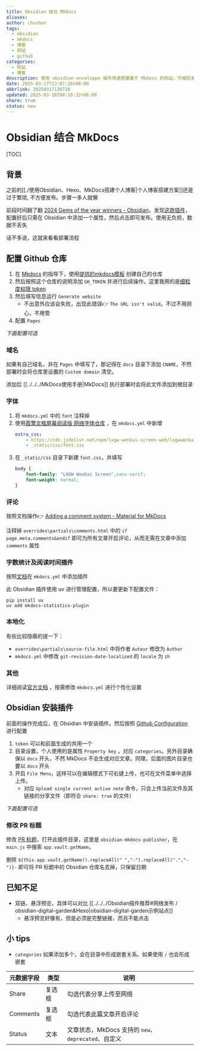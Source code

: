 ```yaml
---
title: Obsidian 结合 MkDocs
aliases: 
author: chushen
tags:
  - obsidian
  - mkdocs
  - 博客
  - 网站
  - github
categories:
  - 网站
  - 博客
description: 使用 obsidian-enveloppe 插件快速搭建基于 MkDocs 的网站，可缩短发布流程
date: 2025-03-17T13:07:26+08:00
abbrlink: 20250317130726
updated: 2025-03-18T00:10:32+08:00
share: true
status: new
---
```

# Obsidian 结合 MkDocs

[TOC]

## 背景

之前的[[./使用Obsidian、Hexo、MkDocs搭建个人博客|个人博客搭建方案]]还是过于繁琐, 不方便发布。步骤一多人就懒

前段时间翻了翻 [2024 Gems of the year winners - Obsidian](https://obsidian.md/blog/2024-goty-winners/)，发现[这款插件](https://github.com/Enveloppe/obsidian-enveloppe)，配置好后只需在 Obsidian 中添加一个属性，然后点击即可发布。使用无负担，数据不丢失

话不多说，这就来看看部署流程

## 配置 Github 仓库


1. 在 [Mkdocs](https://enveloppe.ovh/wikis/Mkdocs/#quick-installation-tutorial) 的指导下，使用[提供的mkdocs模板](https://github.com/enveloppe/mkdocs/generate) 创建自己的仓库
2. 然后按照这个仓库的说明添加 `GH_TOKEN` 并进行后续操作。这里我用的是[细粒度权限 token](https://github.com/settings/personal-access-tokens/new)
3. 然后填写信息运行 `Generate website`
	- 不出意外应该会失败，出现此错误👉 `The URL isn't valid`。不过不用担心，不用管
4. 配置 `Pages`

*下面配置可选*

### 域名

如果有自己域名，并在 `Pages` 中填写了，那记得在 `docs` 目录下添加 `CNAME`，不然部署时会将仓库里设置的 `Custom domain` 清空。

添加后 [[../../../MkDocs使用手册|MkDocs]] 执行部署时会将此文件添加到根目录


### 字体

1. 将 `mkdocs.yml` 中的 `font` 注释掉
2. 使用[霞鹜文楷屏幕阅读版 网络字体仓库](https://github.com/CMBill/lxgw-wenkai-screen-web) ，在 `mkdocs.yml` 中新增 
	```yml
	extra_css:
	    - https://cdn.jsdelivr.net/npm/lxgw-wenkai-screen-web/lxgwwenkaiscreen/result.css
	    - _static/css/font.css
	```
3. 在 `_static/css` 目录下新建 `font.css`，并填写
	```css
	body {
	    font-family: "LXGW WenKai Screen",sans-serif;
	    font-weight: normal;
	}
	```

### 评论

按照文档操作👉 [Adding a comment system - Material for MkDocs](https://squidfunk.github.io/mkdocs-material/setup/adding-a-comment-system/)

注释掉 `overrides\partials\comments.html` 中的 `if page.meta.comments&endif` 即可为所有文章开启评论，从而无需在文章中添加 `comments` 属性

### 字数统计及阅读时间插件

按照[文档](https://github.com/TonyCrane/mkdocs-statistics-plugin)在 `mkdocs.yml` 中添加插件

此 Obsidian 插件使用 uv 进行管理配置，所以要更新下配置文件：
```shell
pip install uv
uv add mkdocs-statistics-plugin
```

### 本地化

有些比较隐蔽的提一下：
- `overrides\partials\source-file.html` 中将作者 `Auteur` 修改为 `Author`
-  `mkdocs.yml` 中修改 `git-revision-date-localized` 的 `locale` 为 `zh`

### 其他

 详细阅读[官方文档](https://squidfunk.github.io/mkdocs-material/getting-started/) ，按需修改 `mkdocs.yml` 进行个性化设置

## Obsidian 安装插件

前面的操作完成后，在 Obsidian 中安装插件。然后按照 [Github Configuration](https://enveloppe.ovh/Settings/Github/) 进行配置

1. `token` 可以和前面生成的共用一个
2. 目录设置，个人使用的是属性 `Property key` ，对应 `categories`。另外目录确保以 `docs` 开头，不然 MkDocs 不会生成对应文章。同理，后面的图片目录也要以 `docs` 开头
3. 开启 `File Menu`，这样可以在编辑模式下可右键上传，也可在文件菜单中选择上传。
	- 对应 `Upload single current active note` 命令，只会上传当前文件及其链接的分享文件（即符合 `share: true` 的文件）

*下面配置可选*

### 修改 PR 标题

修改 [PR 标题](https://github.com/Enveloppe/obsidian-enveloppe/blob/d86555227f455c1f4382d772a3bf0e319e3aaf6a/src/main.ts#L245)，打开此插件目录，这里是 `obsidian-mkdocs-publisher`，在 `main.js` 中搜索 `app.vault.getName`。

删除 `${this.app.vault.getName().replaceAll(" ","-").replaceAll(".","-")}-` 即可将 PR 标题中的 Obsidian 仓库名去掉，只保留日期


## 已知不足

- 双链、悬浮预览，具体可以对比 [[../../../Obsidian插件推荐#网络发布 / obsidian-digital-garden&Hexo|obsidian-digital-garden示例站点]]
	- 悬浮预览好像有，但是必须是完整链接，而且不能点击


## 小 tips

- `categories` 如果添加多个，会在目录中形成嵌套关系。如果使用 `/` 也会形成嵌套

| 元数据字段    | 类型  | 说明                                     |
| -------- | --- | -------------------------------------- |
| Share    | 复选框 | 勾选代表分享上传至网络                            |
| Comments | 复选框 | 勾选代表此篇文章开启评论                           |
| Status   | 文本  | 文章状态，MkDocs 支持的 `new`、`deprecated`、自定义 |

